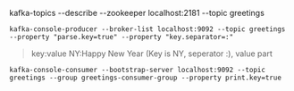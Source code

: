 
kafka-topics --describe --zookeeper localhost:2181 --topic greetings

```	
kafka-console-producer --broker-list localhost:9092 --topic greetings --property "parse.key=true" --property "key.separator=:"
```

>key:value
>NY:Happy New Year (Key is NY, seperator :), value part

```
kafka-console-consumer --bootstrap-server localhost:9092 --topic greetings --group greetings-consumer-group --property print.key=true
```
